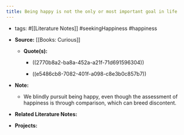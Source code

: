```yaml
---
title: Being happy is not the only or most important goal in life
---
```


- tags: #[[Literature Notes]] #seekingHappiness #happiness

- **Source:** [[Books: Curious]]
	 - **Quote(s):**
		 - ((2770b8a2-ba8a-452a-a21f-71d691596304))

		 - ((e5486cb8-7082-401f-a098-c8e3b0c857b7))

- **Note:** 
	 - We blindly pursuit being happy, even though the assessment of happiness is through comparison, which can breed discontent.

- **Related Literature Notes:**

- **Projects:**
